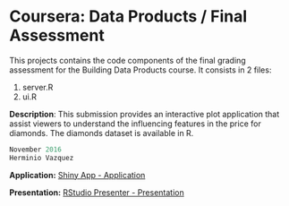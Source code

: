 # Coursera: Data Products / Final Assessment

This projects contains the code components of the final grading assessment for the Building Data Products course.
It consists in 2 files:

1. server.R
2. ui.R

__Description__:
This submission provides an interactive plot application that assist viewers to understand the influencing features in the price for diamonds.
The diamonds dataset is available in R.

```r
November 2016
Herminio Vazquez
```

__Application:__
[Shiny App - Application](http://herminio.shinyapps.io/Coursera-DataProduct-Week4/)

__Presentation:__
[RStudio Presenter - Presentation](http://rpubs.com/canimus/dataproductsweek4)

